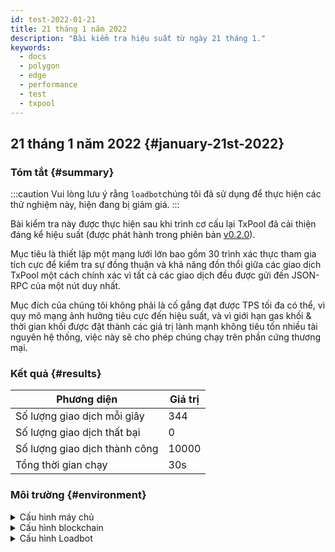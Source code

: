 ```yaml
---
id: test-2022-01-21
title: 21 tháng 1 năm 2022
description: "Bài kiểm tra hiệu suất từ ngày 21 tháng 1."
keywords:
  - docs
  - polygon
  - edge
  - performance
  - test
  - txpool
---
```


## 21 tháng 1 năm 2022 {#january-21st-2022}

### Tóm tắt {#summary}

:::caution
Vui lòng lưu ý rằng `loadbot`chúng tôi đã sử dụng để thực hiện các thử nghiệm này, hiện đang bị giảm giá.
:::

Bài kiểm tra này được thực hiện sau khi trình cơ cấu lại TxPool đã cải thiện đáng kể hiệu suất (được phát hành trong phiên bản [v0.2.0](https://github.com/0xPolygon/polygon-edge/releases/v0.2.0)).

Mục tiêu là thiết lập một mạng lưới lớn bao gồm 30 trình xác thực tham gia tích cực để kiểm tra sự đồng thuận và khả năng đồn thổi giữa các giao dịch TxPool một cách chính xác vì tất cả các giao dịch đều được gửi đến JSON-RPC của một nút duy nhất.

Mục đích của chúng tôi không phải là cố gắng đạt được TPS tối đa có thể, vì quy mô mạng ảnh hưởng tiêu cực đến hiệu suất, và vì giới hạn gas khối & thời gian khối được đặt thành các giá trị lành mạnh không tiêu tốn nhiều tài nguyên hệ thống, việc này sẽ cho phép chúng chạy trên phần cứng thương mại.

### Kết quả {#results}

| Phương diện | Giá trị |
| ------ | ----- |
| Số lượng giao dịch mỗi giây | 344 |
| Số lượng giao dịch thất bại | 0 |
| Số lượng giao dịch thành công | 10000 |
| Tổng thời gian chạy | 30s |

### Môi trường {#environment}

<details>
  <summary>Cấu hình máy chủ</summary>
  <div>
    <div>
        <table>
            <tr>
                <td>Nhà cung cấp đám mây</td>
                <td>AWS</td>
            </tr>
            <tr>
                <td>Kích thước phiên bản</td>
                <td>t2.xlarge</td>
            </tr>
            <tr>
                <td>Kết nối mạng</td>
                <td>mạng con riêng</td>
            </tr>
            <tr>
                <td>Hệ điều hành</td>
                <td>Linux Ubuntu 20.04 LTS - Focal Fossa</td>
            </tr>
            <tr>
                <td>Giới hạn trình mô tả tệp tin</td>
                <td>65535</td>
            </tr>
            <tr>
                <td>Quy trình người dùng tối đa</td>
                <td>65535</td>
            </tr>
        </table>
    </div>
    <br/>
  </div>
</details>

<details>
  <summary>Cấu hình blockchain</summary>
  <div>
    <div>
        <table>
            <tr>
                <td>Phiên bản Polygon Edge</td>
                <td>Thực hiện <a href="https://github.com/0xPolygon/polygon-edge/commit/8377162281d1a2e4342ae27cd4e5367c4364aee2">8377162281d1a2e4342ae27cd4e5367c4364aee2</a> trên nhánh phát triển</td>
            </tr>
            <tr>
                <td>Các nút là trình xác thực</td>
                <td>30</td>
            </tr>
            <tr>
                <td>Các nút không phải trình xác thực</td>
                <td>0</td>
            </tr>
            <tr>
                <td>Đồng thuận</td>
                <td>IBFT PoA</td>
            </tr>
            <tr>
                <td>Thời gian khối</td>
                <td>2000ms</td>
            </tr>
            <tr>
                <td>Giới hạn gas khối</td>
                <td>5242880</td>
            </tr>
        </table>
    </div>
    <br/>
  </div>
</details>

<details>
  <summary>Cấu hình Loadbot</summary>
  <div>
    <div>
        <table>
            <tr>
                <td>Tổng số lượng giao dịch</td>
                <td>10000</td>
            </tr>
            <tr>
                <td>Số lượng giao dịch được gửi mỗi giây</td>
                <td>400</td>
            </tr>
            <tr>
                <td>Loại giao dịch</td>
                <td>Chuyển từ EOA sang EOA</td>
            </tr>
        </table>
    </div>
    <br/>
  </div>
</details>
